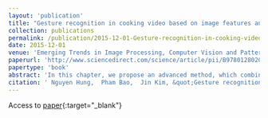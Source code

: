 ```yaml
---
layout: 'publication'
title: "Gesture recognition in cooking video based on image features and motion features using Bayesian network classifier"
collection: publications
permalink: /publication/2015-12-01-Gesture-recognition-in-cooking-video-based-on-image-features-and-motion-features-using-Bayesian-network-classifier
date: 2015-12-01
venue: 'Emerging Trends in Image Processing, Computer Vision and Pattern Recognition'
paperurl: 'http://www.sciencedirect.com/science/article/pii/B9780128020456000247'
papertype: 'book'
abstract: 'In this chapter, we propose an advanced method, which combines image features and motion features, for gesture recognition in cooking video. First of all, the image features including global and local features of Red-Green-Blue color images are extracted, then represented using bag of features method. Concurrently, motion features are also extracted from these videos and represented through some dense trajectories descriptors such as histogram of oriented gradient, histogram of optical flow, or motion boundary histogram. In addition, we use relative positions between objects and also their positions are detected in each frame to decrease misclassification. Next, we combine both image features and motion features to describe the cooking gestures. At the last step, Bayesian network models are applied to predict which action class a certain frame belongs to, base on the action class of previous frames and the cooking gesture in current frame. Our method has been approved through Actions for Cooking Eggs dataset that it can recognize human cooking actions as we expected. We evaluate our method as a general method for solving many different action recognition problems. In near future, therefore, we are going to apply it to solve other action recognition problems.'
citation: ' Nguyen Hung,  Pham Bao,  Jin Kim, &quot;Gesture recognition in cooking video based on image features and motion features using Bayesian network classifier.&quot; Emerging Trends in Image Processing, Computer Vision and Pattern Recognition, 2015.'
---
```

Access to [paper](http://www.sciencedirect.com/science/article/pii/B9780128020456000247){:target="_blank"}